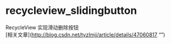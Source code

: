 # recycleview_slidingbutton
RecycleView 实现滑动删除按钮 <br/>
[相关文章](http://blog.csdn.net/tyzlmjj/article/details/47060817 “”)

